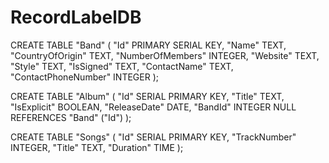 # RecordLabelDB

CREATE TABLE "Band" (
"Id" PRIMARY SERIAL KEY,
"Name" TEXT,
"CountryOfOrigin" TEXT,
"NumberOfMembers" INTEGER,
"Website" TEXT,
"Style" TEXT,
"IsSigned" TEXT,
"ContactName" TEXT,
"ContactPhoneNumber" INTEGER
);

CREATE TABLE "Album" (
"Id" SERIAL PRIMARY KEY,
"Title" TEXT,
"IsExplicit" BOOLEAN,
"ReleaseDate" DATE,
"BandId" INTEGER NULL REFERENCES "Band" ("Id")
);

CREATE TABLE "Songs" (
"Id" SERIAL PRIMARY KEY,
"TrackNumber" INTEGER,
"Title" TEXT,
"Duration" TIME
);
